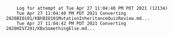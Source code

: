         Log for attempt at Tue Apr 27 11:04:40 PM PDT 2021 (12134)
        Tue Apr 27 11:04:40 PM PDT 2021 Converting 2020BIO101/KBhBIO101MutationInheritanceQuizReview.md...
        Tue Apr 27 11:04:42 PM PDT 2021 Converting 2020HIST201/KBxSomethingElse.md...
